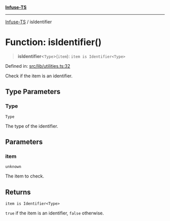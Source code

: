 [**Infuse-TS**](../README.md)

***

[Infuse-TS](../README.md) / isIdentifier

# Function: isIdentifier()

> **isIdentifier**\<`Type`\>(`item`): `item is Identifier<Type>`

Defined in: [src/lib/utilities.ts:32](https://github.com/D-Kay6/Infuse-TS/blob/62073e25b5ddbed6e970ac28f7ccfdc3169d3eec/src/lib/utilities.ts#L32)

Check if the item is an identifier.

## Type Parameters

### Type

`Type`

The type of the identifier.

## Parameters

### item

`unknown`

The item to check.

## Returns

`item is Identifier<Type>`

`true` if the item is an identifier, `false` otherwise.
